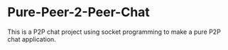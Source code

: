 # Pure-Peer-2-Peer-Chat
This is a P2P chat project using socket programming to make a pure P2P chat application.
